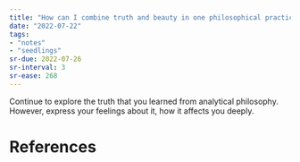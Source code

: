 ```yaml
---
title: "How can I combine truth and beauty in one philosophical practice?"
date: "2022-07-22"
tags:
- "notes"
- "seedlings"
sr-due: 2022-07-26
sr-interval: 3
sr-ease: 268
---
```


Continue to explore the truth that you learned from analytical philosophy. However, express your feelings about it, how it affects you deeply.

# References
